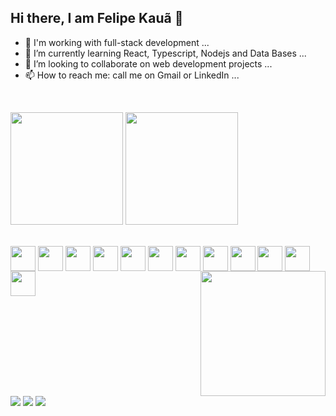 ## Hi there, I am Felipe Kauã 👋

- 🔭 I'm working with full-stack development ...
- 🌱 I’m currently learning React, Typescript, Nodejs and Data Bases ...
- 👯 I’m looking to collaborate on web development projects ...
- 📫 How to reach me: call me on Gmail or LinkedIn ...

<br><div>
<img height="180em" src="https://github-readme-stats.vercel.app/api?username=lepskaleps&show_icons=true&theme=cobalt">
<img height="180em" src="https://github-readme-stats.vercel.app/api/top-langs/?username=lepskaleps">
</div>

<div style="display: inline-block"><br>
          
  <img align="center" height="40" width="40" src="https://cdn.jsdelivr.net/gh/devicons/devicon@latest/icons/javascript/javascript-original.svg" />
  <img align="center" height="40" width="40" src="https://cdn.jsdelivr.net/gh/devicons/devicon@latest/icons/typescript/typescript-original.svg" />
  <img align="center" height="40" width="40" src="https://cdn.jsdelivr.net/gh/devicons/devicon@latest/icons/html5/html5-original-wordmark.svg" />
  <img align="center" height="40" width="40" src="https://cdn.jsdelivr.net/gh/devicons/devicon@latest/icons/css3/css3-original-wordmark.svg" />
  <img align="center" height="40" width="40" src="https://cdn.jsdelivr.net/gh/devicons/devicon@latest/icons/react/react-original.svg" />
  <img align="center" height="40" width="40" src="https://cdn.jsdelivr.net/gh/devicons/devicon@latest/icons/nodejs/nodejs-original-wordmark.svg" />
  <img align="center" height="40" width="40" src="https://cdn.jsdelivr.net/gh/devicons/devicon@latest/icons/mongodb/mongodb-original-wordmark.svg" />
  <img align="center" height="40" width="40" src="https://cdn.jsdelivr.net/gh/devicons/devicon@latest/icons/mysql/mysql-original-wordmark.svg" />
  <img align="center" height="40" width="40" src="https://cdn.jsdelivr.net/gh/devicons/devicon@latest/icons/git/git-original.svg" />
  <img align="center" height="40" width="40" src="https://cdn.jsdelivr.net/gh/devicons/devicon@latest/icons/github/github-original.svg" />
  <img align="center" height="40" width="40" src="https://cdn.jsdelivr.net/gh/devicons/devicon@latest/icons/docker/docker-plain-wordmark.svg" />
  <img align="center" height="40" width="40" src="https://cdn.jsdelivr.net/gh/devicons/devicon@latest/icons/linux/linux-original.svg" />
  <img align="right" height="200" width="200" src="https://tenor.com/pt-BR/view/bruce-almighty-jim-carrey-bruce-nolan-type-typing-gif-5154801.gif">
  
</div><br>

 <div>
   <a href="https://www.linkedin.com/in/felipekauã"><img src="https://img.shields.io/badge/LinkedIn-0077B5?style=for-the-badge&logo=linkedin&logoColor=white" target="_blank"></a>
   <a href="mailto:felipekalepi@gmail.com"><img src="https://img.shields.io/badge/Gmail-D14836?style=for-the-badge&logo=gmail&logoColor=white" target="_blank"></a>
   <a href="https://github.com/lepskaleps"><img src="https://img.shields.io/badge/GitHub-100000?style=for-the-badge&logo=github&logoColor=white" target="_blank"></a>
 </div>

 
